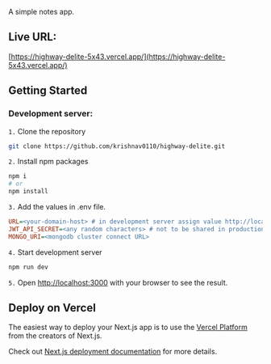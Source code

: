A simple notes app.

## Live URL:
[https://highway-delite-5x43.vercel.app/](https://highway-delite-5x43.vercel.app/)

## Getting Started

### Development server:

`1.` Clone the repository
```bash
git clone https://github.com/krishnav0110/highway-delite.git
```

`2.` Install npm packages
```bash
npm i
# or
npm install
```

`3.` Add the values in .env file.
```ini
URL=<your-domain-host> # in development server assign value http://localhost:3000
JWT_API_SECRET=<any random characters> # not to be shared in production
MONGO_URI=<mongodb cluster connect URL>
```

`4.` Start development server
```bash
npm run dev
```

`5.` Open [http://localhost:3000](http://localhost:3000) with your browser to see the result.

## Deploy on Vercel

The easiest way to deploy your Next.js app is to use the [Vercel Platform](https://vercel.com/new?utm_medium=default-template&filter=next.js&utm_source=create-next-app&utm_campaign=create-next-app-readme) from the creators of Next.js.

Check out [Next.js deployment documentation](https://nextjs.org/docs/app/building-your-application/deploying) for more details.
